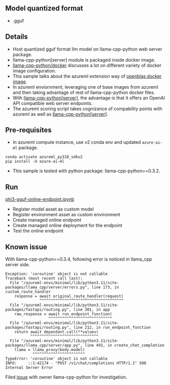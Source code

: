 ## Model quantized format
- .gguf

## Details
- Host quantized gguf format llm model on llama-cpp-python web server package.
- llama-cpp-python[server] module is packaged inside docker image.
- [llama-cpp-python/docker](https://github.com/abetlen/llama-cpp-python/tree/main/docker) discusses a lot on different variety of docker image configuration.
- This sample talks about the azureml extension way of [openblas docker image](https://github.com/abetlen/llama-cpp-python/blob/main/docker/openblas_simple/Dockerfile).
- In azureml enviornment, leveraging one of base images from azureml and then taking advantage of rest of llama-cpp-python docker files.
- With [llama-cpp-python[server]](https://github.com/abetlen/llama-cpp-python/blob/main/docs/server.md), the advantage is that it offers an OpenAI API compatible web server endpoints.
- The azureml scoring script takes cognizance of compability points with azureml as well as [llama-cpp-python[server]](https://llama-cpp-python.readthedocs.io/en/latest/server/).

## Pre-requisites
- In azureml compute instance, use v2 conda env and updated `azure-ai-ml` package.
```
conda activate azureml_py310_sdkv2
pip install -U azure-ai-ml
```
- This sample is tested with python package: llama-cpp-python==0.3.2.

## Run 
[phi3-gguf-online-endpoint.ipynb](./inference-phi3q-gguf/phi3-gguf-online-endpoint.ipynb)
- Register model asset as custom model
- Register environment asset as custom environment
- Create managed online endpoint
- Create managed online deployment for the endpoint
- Test the online endpoint

## Known issue
With llama-cpp-python==0.3.4, following error is noticed in llama_cpp server side.

```
Exception: 'coroutine' object is not callable
Traceback (most recent call last):
  File "/azureml-envs/minimal/lib/python3.11/site-packages/llama_cpp/server/errors.py", line 173, in custom_route_handler
    response = await original_route_handler(request)
               ^^^^^^^^^^^^^^^^^^^^^^^^^^^^^^^^^^^^^
  File "/azureml-envs/minimal/lib/python3.11/site-packages/fastapi/routing.py", line 301, in app
    raw_response = await run_endpoint_function(
                   ^^^^^^^^^^^^^^^^^^^^^^^^^^^^
  File "/azureml-envs/minimal/lib/python3.11/site-packages/fastapi/routing.py", line 212, in run_endpoint_function
    return await dependant.call(**values)
           ^^^^^^^^^^^^^^^^^^^^^^^^^^^^^^
  File "/azureml-envs/minimal/lib/python3.11/site-packages/llama_cpp/server/app.py", line 491, in create_chat_completion
    llama = llama_proxy(body.model)
            ^^^^^^^^^^^^^^^^^^^^^^^
TypeError: 'coroutine' object is not callable
INFO:     ::1:42174 - "POST /v1/chat/completions HTTP/1.1" 500 Internal Server Error
```
Filed [issue](https://github.com/abetlen/llama-cpp-python/issues/1857#issue-2726895443) with owner llama-cpp-python for investigation.
